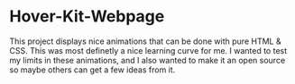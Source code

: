 # Hover-Kit-Webpage
This project displays nice animations that can be done with pure HTML & CSS. This was most definetly a nice learning curve for me. I wanted to test my limits in these animations, and I also wanted to make it an open source so maybe others can get a few ideas from it.
